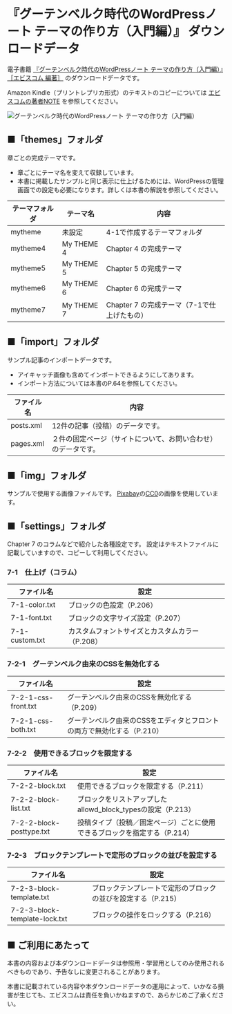 # 『グーテンベルク時代のWordPressノート テーマの作り方（入門編）』 ダウンロードデータ

電子書籍 [『グーテンベルク時代のWordPressノート テーマの作り方（入門編）』［エビスコム 編著］](https://ep.ebisu.com/wordpress-note/) のダウンロードデータです。

Amazon Kindle（プリントレプリカ形式）のテキストのコピーについては [エビスコムの著者NOTE](https://ebisu.com/note/amazon-kindle-text-copy/) を参照してください。


![グーテンベルク時代のWordPressノート テーマの作り方（入門編）](https://repository-images.githubusercontent.com/186002620/faab2c00-7a13-11e9-80c0-befa1ff1230d)

## ■「themes」フォルダ

章ごとの完成テーマです。

- 章ごとにテーマ名を変えて収録しています。
- 本書に掲載したサンプルと同じ表示に仕上げるためには、WordPressの管理画面での設定も必要になります。詳しくは本書の解説を参照してください。

テーマフォルダ | テーマ名   | 内容
-------------- | ---------- | ----
mytheme        | 未設定     | 4-1で作成するテーマフォルダ
mytheme4       | My THEME 4 | Chapter 4 の完成テーマ
mytheme5       | My THEME 5 | Chapter 5 の完成テーマ
mytheme6       | My THEME 6 | Chapter 6 の完成テーマ
mytheme7       | My THEME 7 | Chapter 7 の完成テーマ（7-1で仕上げたもの）

## ■「import」フォルダ

サンプル記事のインポートデータです。

- アイキャッチ画像も含めてインポートできるようにしてあります。
- インポート方法については本書のP.64を参照してください。

ファイル名 | 内容 
---------- | -----
posts.xml  | 12件の記事（投稿）のデータです。
pages.xml  | ２件の固定ページ（サイトについて、お問い合わせ）のデータです。


## ■「img」フォルダ

サンプルで使用する画像ファイルです。
[Pixabay](https://pixabay.com/)の[CC0](https://creativecommons.jp/sciencecommons/cc0-faq/)の画像を使用しています。



## ■「settings」フォルダ

Chapter 7 のコラムなどで紹介した各種設定です。
設定はテキストファイルに記載していますので、コピーして利用してください。

### 7-1　仕上げ（コラム）

ファイル名     | 設定
-------------- | -----
7-1-color.txt  | ブロックの色設定（P.206）
7-1-font.txt   | ブロックの文字サイズ設定（P.207）
7-1-custom.txt | カスタムフォントサイズとカスタムカラー（P.208）


### 7-2-1　グーテンベルク由来のCSSを無効化する

ファイル名          | 設定
------------------- | -----
7-2-1-css-front.txt | グーテンベルク由来のCSSを無効化する（P.209）
7-2-1-css-both.txt  | グーテンベルク由来のCSSをエディタとフロントの両方で無効化する（P.210）


### 7-2-2　使用できるブロックを限定する

ファイル名               | 設定
------------------------ | -----
7-2-2-block.txt          | 使用できるブロックを限定する（P.211）
7-2-2-block-list.txt     | ブロックをリストアップしたallowd_block_typesの設定（P.213）
7-2-2-block-posttype.txt | 投稿タイプ（投稿／固定ページ）ごとに使用できるブロックを指定する（P.214）


### 7-2-3　ブロックテンプレートで定形のブロックの並びを設定する

ファイル名                    | 設定
----------------------------- | -----
7-2-3-block-template.txt      | ブロックテンプレートで定形のブロックの並びを設定する（P.215）
7-2-3-block-template-lock.txt | ブロックの操作をロックする（P.216）



## ■ ご利用にあたって

本書の内容および本ダウンロードデータは参照用・学習用としてのみ使用されるべきものであり、予告なしに変更されることがあります。

本書に記載されている内容や本ダウンロードデータの運用によって、いかなる損害が生じても、エビスコムは責任を負いかねますので、あらかじめご了承ください。
